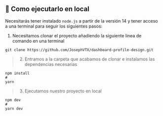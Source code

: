 ## 🚀 Como ejecutarlo en local

Necesitarás tener instalado `node.js` a partir de la versión 14 y tener acceso a una terminal para seguir los siguientes pasos:

>

1. Necesitamos clonar el proyecto añadiendo la siguiente linea de comando en una terminal

```
git clone https://github.com/JosephVTX/dashboard-profile-design.git
```

> 2. Entramos a la carpeta que acabamos de clonar e instalamos las dependencias necesarias

```
npm install
#
yarn
```

> 3. Ejecutamos nuestro proyecto en local

```
npm dev
#
yarn dev
```

